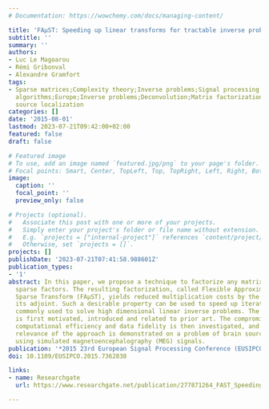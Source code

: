 ```yaml
---
# Documentation: https://wowchemy.com/docs/managing-content/

title: 'FAμST: Speeding up linear transforms for tractable inverse problems'
subtitle: ''
summary: ''
authors:
- Luc Le Magoarou
- Rémi Gribonval
- Alexandre Gramfort
tags:
- Sparse matrices;Complexity theory;Inverse problems;Signal processing algorithms;Transforms;Approximation
  algorithms;Europe;Inverse problems;Deconvolution;Matrix factorization;Fast algorithms;Brain
  source localization
categories: []
date: '2015-08-01'
lastmod: 2023-07-21T09:42:00+02:00
featured: false
draft: false

# Featured image
# To use, add an image named `featured.jpg/png` to your page's folder.
# Focal points: Smart, Center, TopLeft, Top, TopRight, Left, Right, BottomLeft, Bottom, BottomRight.
image:
  caption: ''
  focal_point: ''
  preview_only: false

# Projects (optional).
#   Associate this post with one or more of your projects.
#   Simply enter your project's folder or file name without extension.
#   E.g. `projects = ["internal-project"]` references `content/project/deep-learning/index.md`.
#   Otherwise, set `projects = []`.
projects: []
publishDate: '2023-07-21T07:41:58.988601Z'
publication_types:
- '1'
abstract: In this paper, we propose a technique to factorize any matrix into multiple
  sparse factors. The resulting factorization, called Flexible Approximate MUlti-layer
  Sparse Transform (FAμST), yields reduced multiplication costs by the matrix and
  its adjoint. Such a desirable property can be used to speed up iterative algorithms
  commonly used to solve high dimensional linear inverse problems. The proposed approach
  is first motivated, introduced and related to prior art. The compromise between
  computational efficiency and data fidelity is then investigated, and finally the
  relevance of the approach is demonstrated on a problem of brain source localization
  using simulated magnetoencephalography (MEG) signals.
publication: '*2015 23rd European Signal Processing Conference (EUSIPCO)*'
doi: 10.1109/EUSIPCO.2015.7362838

links:
- name: Researchgate
  url: https://www.researchgate.net/publication/277871264_FAST_Speeding_up_linear_transforms_for_tractable_inverse_problems

---
```

